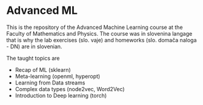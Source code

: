 # Advanced ML

This is the repository of the Advanced Machine Learning course at the Faculty of Mathematics and Physics. The course was in slovenina langage that is why the lab exercises (slo. vaje) and homeworks (slo. domača naloga - DN) are in slovenian. 

The taught topics are
- Recap of ML (sklearn) 
- Meta-learning (openml, hyperopt)
- Learning from Data streams
- Complex data types (node2vec, Word2Vec)
- Introduction to Deep learning (torch)